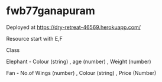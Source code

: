 # fwb77ganapuram

Deployed at https://dry-retreat-46569.herokuapp.com/

Resource start with E,F

Class 

Elephant - Colour (string) , age (number) , Weight (number)

Fan - No.of Wings (number) , Colour (string) , Price (Number)
